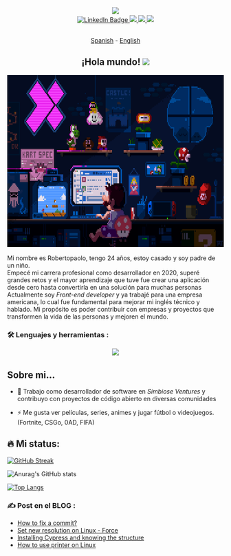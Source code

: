 <div id="header" align="center">
  <img src="https://media.giphy.com/media/M9gbBd9nbDrOTu1Mqx/giphy.gif" width="100"/>
  <div id="badges">
   <a href="https://linkedin.com/in/ramirezmz">
      <img src="https://img.shields.io/badge/LinkedIn-blue?style=for-the-badge&logo=linkedin&logoColor=white" alt="LinkedIn Badge"/>
   </a>
   <a href="https://www.instagram.com/robertopramirez/" target="blank">
      <img src="https://img.shields.io/badge/instagram-purple?style=for-the-badge&logo=instagram&logoColor=yellow" />
   </a>
   <a href="https://dev.to/ramirezmz" target="blank">
      <img src="https://img.shields.io/badge/dev.to-black?style=for-the-badge&logo=dev.to&logoColor=white"/>
   </a>
   <a>
      <img src="https://img.shields.io/badge/discord-lightgrey?style=for-the-badge&logo=discord&logoColor=white"/>
   </a>
</div>
<img src="https://komarev.com/ghpvc/?username=ramirezmz&style=flat-square&color=blue" alt=""/>

[Spanish](./README-sp.md) -
[English](./README.md)

<h2> ¡Hola mundo! <img src="https://media.giphy.com/media/hvRJCLFzcasrR4ia7z/giphy.gif" width="25px"></h2>
</div>
<div align="center">
  <img src="./assets/mario-lofi.gif" width="700" height="400"/>
</div>

Mi nombre es Robertopaolo, tengo 24 años, estoy casado y soy padre de un niño. <br />
Empecé mi carrera profesional como desarrollador en 2020, superé grandes retos y el mayor aprendizaje que tuve fue crear una aplicación desde cero hasta convertirla en una solución para muchas personas <br />
Actualmente soy _Front-end developer_ y ya trabajé para una empresa americana, lo cual fue fundamental para mejorar mi inglés técnico y hablado.
Mi propósito es poder contribuir con empresas y proyectos que transformen la vida de las personas y mejoren el mundo.

### :hammer_and_wrench: Lenguajes y herramientas :

<p align="center">
  <a href="https://skillicons.dev">
    <img src="https://skillicons.dev/icons?i=js,html,css,python,typescript,react,vue,mysql,git,jest,vite,sass,nodejs,nextjs,materialui,md,linux,jenkins,gcp,figma,emotion,docker,bash" />
  </a>
</p>

## Sobre mi...

- :telescope: Trabajo como desarrollador de software en _Simbiose Ventures_ y contribuyo con proyectos de código abierto en diversas comunidades

- :zap: Me gusta ver películas, series, animes y jugar fútbol o videojuegos. (Fortnite, CSGo, 0AD, FIFA)

## :fire: Mi status:

[![GitHub Streak](https://github-readme-streak-stats.herokuapp.com/?user=ramirezmz&layout=compact&theme=dracula)](https://git.io/streak-stats)

![Anurag's GitHub stats](https://github-readme-stats.vercel.app/api?username=ramirezmz&count_private=true&layout=compact&theme=dracula)

[![Top Langs](https://github-readme-stats.vercel.app/api/top-langs/?username=ramirezmz&layout=compact&theme=dracula)](https://github.com/ramirezmz/pokemon-app-vue3)

### :writing_hand: Post en el BLOG :

<!-- BLOG-POST-LIST:START -->

- [How to fix a commit?](https://dev.to/ramirezmz/how-to-fix-a-commit-blh)
- [Set new resolution on Linux - Force](https://dev.to/ramirezmz/set-new-resolution-on-linux-force-odl)
- [Installing Cypress and knowing the structure](https://dev.to/ramirezmz/installing-cypress-and-knowing-the-structure-3nfa)
- [How to use printer on Linux](https://dev.to/ramirezmz/how-to-use-printer-on-linux-2b7e)
<!-- BLOG-POST-LIST:END -->
